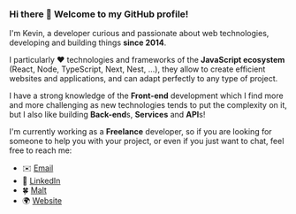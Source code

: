 ### Hi there 👋 Welcome to my GitHub profile!

I'm Kevin, a developer curious and passionate about web technologies, developing and building things **since 2014**.

I particularly ❤️ technologies and frameworks of the **JavaScript ecosystem** (React, Node, TypeScript, Next, Nest, ...),
they allow to create efficient websites and applications, and can adapt perfectly to any type of project.

I have a strong knowledge of the **Front-end** development which I find more and more challenging 
as new technologies tends to put the complexity on it, but I also like building **Back-end**s, **Services** and **API**s!

<!--
Today the perfect job for me is the one that allow me to work on both sides of an application, 
and contribute to the design and development of every single pieces of the project.
-->

I'm currently working as a **Freelance** developer, so if you are looking for someone to help you with your project, or even if you just want to chat, feel free to reach me:
- ✉️ [Email](mailto:kevin.dpdt@gmail.com)
- 💼 [LinkedIn](https://www.linkedin.com/in/kevin-depuydt/)
- 🍀 [Malt](https://www.malt.fr/profile/kevindepuydt)
- 🌍 [Website](https://kevindepuydt.fr/)
